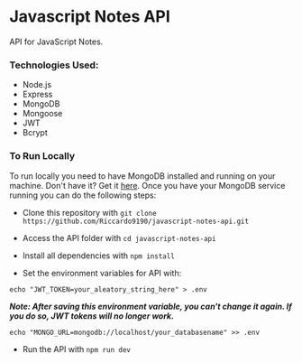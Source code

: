 # Javascript Notes API

API for JavaScript Notes.

### Technologies Used:

- Node.js
- Express
- MongoDB
- Mongoose
- JWT
- Bcrypt

### To Run Locally

To run locally you need to have MongoDB installed and running on your machine. Don't have it? Get it [here](https://docs.mongodb.com/manual/installation/).
Once you have your MongoDB service running you can do the following steps:

- Clone this repository with ```git clone https://github.com/Riccardo9190/javascript-notes-api.git```

- Access the API folder with ```cd javascript-notes-api```

- Install all dependencies with ```npm install```

- Set the environment variables for API with: 

```shell
echo "JWT_TOKEN=your_aleatory_string_here" > .env
```
<em><strong>Note: After saving this environment variable, you can't change it again. If you do so, JWT tokens will no longer work.</strong></em>

```shell
echo "MONGO_URL=mongodb://localhost/your_databasename" >> .env
```


- Run the API with  ```npm run dev```
